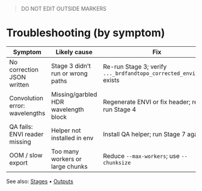 > DO NOT EDIT OUTSIDE MARKERS
<!-- FILLME:START -->
# Troubleshooting (by symptom)

| Symptom | Likely cause | Fix |
|---|---|---|
| No correction JSON written | Stage 3 didn’t run or wrong paths | Re-run Stage 3; verify `..._brdfandtopo_corrected_envi.json` exists |
| Convolution error: wavelengths | Missing/garbled HDR wavelength block | Regenerate ENVI or fix header; re-run Stage 4 |
| QA fails: ENVI reader missing | Helper not installed in env | Install QA helper; run Stage 7 again |
| OOM / slow export | Too many workers or large chunks | Reduce `--max-workers`; use `--chunksize` |

See also: [Stages](pipeline/stages.md) • [Outputs](pipeline/outputs.md)
<!-- FILLME:END -->
